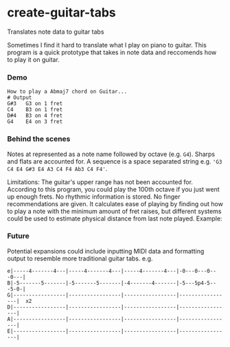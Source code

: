 # create-guitar-tabs
Translates note data to guitar tabs

Sometimes I find it hard to translate what I play on piano to guitar. This program is a quick prototype that takes in note data and reccomends how to play it on guitar.

### Demo 
```
How to play a Abmaj7 chord on Guitar...
# Output 
G#3   G3 on 1 fret
C4    B3 on 1 fret
D#4   B3 on 4 fret
G4    E4 on 3 fret
```

### Behind the scenes
Notes at represented as a note name followed by octave (e.g. `G4`). Sharps and flats are accounted for. A sequence is a space separated string e.g. `'G3 C4 E4 G#3 E4 A3 C4 F4 Ab3 C4 F4'`.

Limitations: The guitar's upper range has not been accounted for. According to this program, you could play the 100th octave if you just went up enough frets. No rhythmic information is stored. No finger recommendations are given. It calculates ease of playing by finding out how to play a note with the minimum amount of fret raises, but different systems could be used to estimate physical distance from last note played.
Example:

### Future
Potential expansions could include inputting MIDI data and formatting output to resemble more traditional guitar tabs. e.g.
```
e|-----4-------4---|-----4-------4---|-----4-------4---|-0---0---0---0---|
B|-5-------5-------|-5-------5-------|-4-------4-------|-5---5p4-5---5-0-|
G|-----------------|-----------------|-----------------|-----------------|  x2
D|-----------------|-----------------|-----------------|-----------------|
A|-----------------|-----------------|-----------------|-----------------|
E|-----------------|-----------------|-----------------|-----------------|
```
